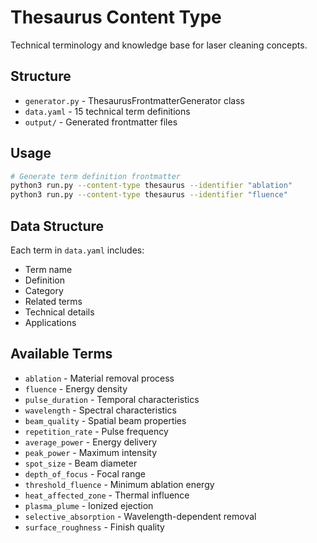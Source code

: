 # Thesaurus Content Type

Technical terminology and knowledge base for laser cleaning concepts.

## Structure

- `generator.py` - ThesaurusFrontmatterGenerator class
- `data.yaml` - 15 technical term definitions
- `output/` - Generated frontmatter files

## Usage

```bash
# Generate term definition frontmatter
python3 run.py --content-type thesaurus --identifier "ablation"
python3 run.py --content-type thesaurus --identifier "fluence"
```

## Data Structure

Each term in `data.yaml` includes:
- Term name
- Definition
- Category
- Related terms
- Technical details
- Applications

## Available Terms

- `ablation` - Material removal process
- `fluence` - Energy density
- `pulse_duration` - Temporal characteristics
- `wavelength` - Spectral characteristics
- `beam_quality` - Spatial beam properties
- `repetition_rate` - Pulse frequency
- `average_power` - Energy delivery
- `peak_power` - Maximum intensity
- `spot_size` - Beam diameter
- `depth_of_focus` - Focal range
- `threshold_fluence` - Minimum ablation energy
- `heat_affected_zone` - Thermal influence
- `plasma_plume` - Ionized ejection
- `selective_absorption` - Wavelength-dependent removal
- `surface_roughness` - Finish quality
